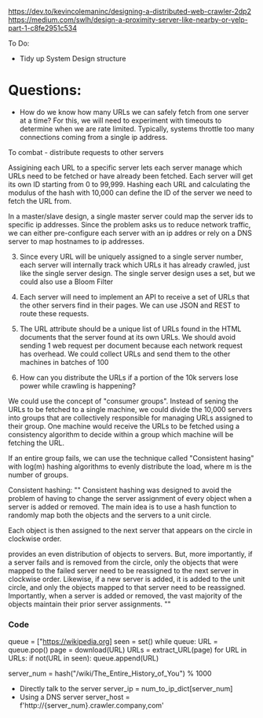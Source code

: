 https://dev.to/kevincolemaninc/designing-a-distributed-web-crawler-2dp2
https://medium.com/swlh/design-a-proximity-server-like-nearby-or-yelp-part-1-c8fe2951c534

To Do:
- Tidy up System Design structure


# Questions:
- How do we know how many URLs we can safely fetch from one server at a time?
For this, we will need to experiment with timeouts to determine when we are rate limited.
Typically, systems throttle too many connections coming from a single ip address.

To combat - distribute requests to other servers


Assigining each URL to a specific server lets each server manage which URLs need to be fetched
or have already been fetched.
Each server will get its own ID starting from 0 to 99,999.
Hashing each URL and calculating the modulus of the hash with 10,000 can define the ID of the server
we need to fetch the URL from.

In a master/slave design, a single master server could map the server ids to specific ip addresses.
Since the problem asks us to reduce network traffic, we can either pre-configure each server with an ip
addres or rely on a DNS server to map hostnames to ip addresses.

3. Since every URL will be uniquely assigned to a single server number, each server will internally
track which URLs it has already crawled, just like the single server design.
The single server design uses a set, but we could also use a Bloom Filter

4. Each server will need to implement an API to receive a set of URLs that the other servers find in their
pages. We can use JSON and REST to route these requests.

5. The URL attribute should be a unique list of URLs found in the HTML documents that the server found at its
own URLs.
We should avoid sending 1 web request per document because each network request has overhead.
We could collect URLs and send them to the other machines in batches of 100

6. How can you distribute the URLs if a portion of the 10k servers lose power while crawling is happening?

We could use the concept of "consumer groups". Instead of sening the URLs to be fetched to a single machine,
we could divide the 10,000 servers into groups that are collectively responsible for managing URLs assigned to
their group.
One machine would receive the URLs to be fetched using a consistency algorithm to decide within a group
which machine will be fetching the URL.

If an entire group fails, we can use the technique called "Consistent hasing" with log(m) hashing
algorithms to evenly distribute the load, where m is the number of groups.

Consistent hashing:
""
Consistent hashing was designed to avoid the problem of having to change the server assignment of every object when a server is added or removed. The main idea is to use a hash function to randomly map both the objects and the servers to a unit circle.

Each object is then assigned to the next server that appears on the circle in clockwise order. 

provides an even distribution of objects to servers. But, more importantly, if a server fails and is removed from the circle, only the objects that were mapped to the failed server need to be reassigned to the next server in clockwise order. Likewise, if a new server is added, it is added to the unit circle, and only the objects mapped to that server need to be reassigned. Importantly, when a server is added or removed, the vast majority of the objects maintain their prior server assignments.
""

### Code


queue = ["https://wikipedia.org]
seen = set()
while queue:
    URL = queue.pop()
    page = download(URL)
    URLs = extract_URL(page)
    for URL in URLs:
        if not(URL in seen):
            queue.append(URL)

server_num = hash("/wiki/The_Entire_History_of_You") % 1000
- Directly talk to the server
server_ip = num_to_ip_dict[server_num]
- Using a DNS server
server_host = f'http://{server_num}.crawler.company,com'
